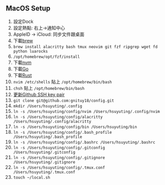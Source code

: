 ## MacOS Setup

1. 設定Dock
1. 設定熱點: 右上->通知中心
1. AppleID -> iCloud: 同步文件跟桌面
1. 下載[brew](https://brew.sh/)
1. `brew install alacritty bash tmux neovim git fzf ripgrep wget fd python luarocks`
1. `/opt/homebrew/opt/fzf/install`
1. 下載[nvm](https://github.com/nvm-sh/nvm)
1. 下載[Go](https://go.dev/dl/)
1. 下載[Rust](https://www.rust-lang.org/zh-TW/learn/get-started)
1. `nvim /etc/shells` 貼上 `/opt/homebrew/bin/bash`
1. `chsh` 貼上 `/opt/homebrew/bin/bash`
1. [更新Github SSH key pair](https://docs.github.com/en/authentication/connecting-to-github-with-ssh/generating-a-new-ssh-key-and-adding-it-to-the-ssh-agent)
1. `git clone git@github.com:gnituy18/config.git`
1. `mkdir /Users/hsuyuting/.config`
1. `ln -s /Users/hsuyuting/config/nvim /Users/hsuyuting/.config/nvim`
1. `ln -s /Users/hsuyuting/config/alacritty /Users/hsuyuting/.config/alacritty`
1. `ln -s /Users/hsuyuting/config/bin /Users/hsuyuting/bin`
1. `ln -s /Users/hsuyuting/config/.bash_profile /Users/hsuyuting/.bash_profile`
1. `ln -s /Users/hsuyuting/config/.bashrc /Users/hsuyuting/.bashrc`
1. `ln -s /Users/hsuyuting/config/.gitconfig /Users/hsuyuting/.gitconfig`
1. `ln -s /Users/hsuyuting/config/.gitignore /Users/hsuyuting/.gitignore`
1. `ln -s /Users/hsuyuting/config/.tmux.conf /Users/hsuyuting/.tmux.conf`
1. `touch ~/local.sh`
